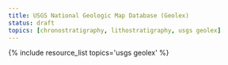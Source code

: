 ```yaml
---
title: USGS National Geologic Map Database (Geolex)
status: draft
topics: [chronostratigraphy, lithostratigraphy, usgs geolex]
---
```


{% include resource_list topics='usgs geolex' %}
